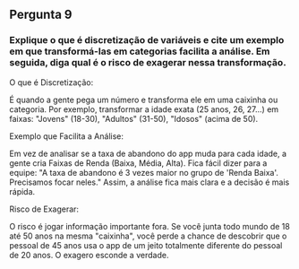 ## Pergunta 9

### Explique o que é discretização de variáveis e cite um exemplo em que transformá-las em categorias facilita a análise. Em seguida, diga qual é o risco de exagerar nessa transformação.

O que é Discretização:

É quando a gente pega um número e transforma ele em uma caixinha ou categoria. Por exemplo, transformar a idade exata (25 anos, 26, 27...) em faixas: "Jovens" (18-30), "Adultos" (31-50), "Idosos" (acima de 50).

Exemplo que Facilita a Análise:

Em vez de analisar se a taxa de abandono do app muda para cada idade, a gente cria Faixas de Renda (Baixa, Média, Alta). Fica fácil dizer para a equipe: "A taxa de abandono é 3 vezes maior no grupo de 'Renda Baixa'. Precisamos focar neles." Assim, a análise fica mais clara e a decisão é mais rápida.

Risco de Exagerar:

O risco é jogar informação importante fora. Se você junta todo mundo de 18 até 50 anos na mesma "caixinha", você perde a chance de descobrir que o pessoal de 45 anos usa o app de um jeito totalmente diferente do pessoal de 20 anos. O exagero esconde a verdade.